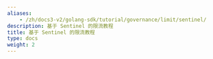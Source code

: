 ```yaml
---
aliases:
    - /zh/docs3-v2/golang-sdk/tutorial/governance/limit/sentinel/
description: 基于 Sentinel 的限流教程
title: 基于 Sentinel 的限流教程
type: docs
weight: 2
---
```

